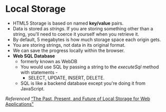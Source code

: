 # Local Storage

- HTML5 Storage is based on named **key/value** pairs. 
- Data is stored as *strings*. If you are storing something other than a string, you'll need to coerce it yourself when you retrieve it.
- By default, 5 megabytes is how much storage space each origin gets.
- You are storing strings, not data in its original format.
- We can save the progress locally within the browser.
- **Web SQL Database**
  - formerly known as WebDB
  - You would use SQL by passing a string to the *executeSql* method with statements - 
    - SELECT, UPDATE, INSERT, DELETE.
  - SQL is like a backend database except you're doing it from JavaScript.


*Referenced*
[“The Past, Present, and Future of Local Storage for Web Applications”](http://diveinto.html5doctor.com/storage.html)